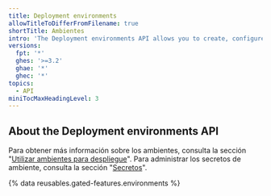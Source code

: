 ```yaml
---
title: Deployment environments
allowTitleToDifferFromFilename: true
shortTitle: Ambientes
intro: 'The Deployment environments API allows you to create, configure, and delete deployment environments.'
versions:
  fpt: '*'
  ghes: '>=3.2'
  ghae: '*'
  ghec: '*'
topics:
  - API
miniTocMaxHeadingLevel: 3
---
```


## About the Deployment environments API

Para obtener más información sobre los ambientes, consulta la sección "[Utilizar ambientes para despliegue](/actions/deployment/using-environments-for-deployment)". Para administrar los secretos de ambiente, consulta la sección "[Secretos](/rest/reference/actions#secrets)".

{% data reusables.gated-features.environments %}
